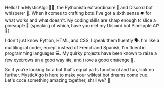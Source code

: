 Hello! I'm MysticAlgo 🧙‍♂️, the Pythonista extraordinaire 🐍 and Discord bot whisperer 🤫. When it comes to crafting bots, I've got a sixth sense 👁️ for what works and what doesn't. My coding skills are sharp enough to slice a pineapple 🍍 (speaking of which, have you met my Discord bot Pineapple AI? 🤖)

I don't just know Python, HTML, and CSS, I speak them fluently 🗣️. I'm like a multilingual coder, except instead of French and Spanish, I'm fluent in programming languages 💻. My quirky projects have been known to raise a few eyebrows (in a good way 😜), and I love a good challenge 💪.

So if you're looking for a bot that's equal parts functional and fun, look no further. MysticAlgo is here to make your wildest bot dreams come true. Let's code something amazing together, shall we? 🚀
